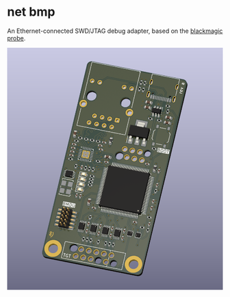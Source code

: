 # net bmp

An Ethernet-connected SWD/JTAG debug adapter, based on the [blackmagic probe](https://black-magic.org).

![PCB view](pcb.png)
